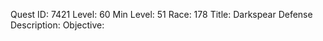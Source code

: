 Quest ID: 7421
Level: 60
Min Level: 51
Race: 178
Title: Darkspear Defense
Description: 
Objective: 
